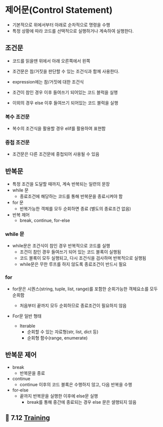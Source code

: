 # 제어문(Control Statement)

- 기본적으로 위에서부터 아래로 순차적으로 명령을 수행
- 특정 상황에 따라 코드를 선택적으로 실행하거나 계속하여 실행한다.



## 조건문

- 코드를 읽을땐 위에서 아래 오른쪽에서 왼쪽

- 조건문은 참/거짓을 판단할 수 있는 조건식과 함께 사용한다.

-  expression에는 참/거짓에 대한 조건식

  - 조건이 참인 경우 이후 들여쓰기 되어있는 코드 블럭을 실행

  - 이외의 경우 else 이후 들여쓰기 되어있는 코드 블럭을 실행

    

### 복수 조건문

- 복수의 조건식을 활용할 경우 elif를 활용하여 표현함

### 중첩 조건문

- 조건문은 다른 조건문에 중첩되어 사용될 수 있음



## 반복문

- 특정 조건을 도달할 때까지, 계속 반복되는 일련의 문장
- while 문
  - 종료조건에 해당하는 코드를 통해 반복문을 종료시켜야 함
- for 문
  - 반복가능한 객체를 모두 순회하면 종료 (별도의 종료조건 없음)
- 반복 제어
  - break, continue, for-else

### while 문

- while문은 조건식이 참인 경우 반복적으로 코드를 실행
  - 조건이 참인 경우 들여쓰기 되어 있는 코드 블록이 실행됨
  - 코드 블록이 모두 실행되고, 다시 조건식을 검사하며 반복적으로 실행됨
  - while문은 무한 루프를 하지 않도록 종료조건이 반드시 필요

### for

- for문은 시퀀스(string, tuple, list, range)를 포함한 순회가능한 객체요소를 모두 순회함
  - 처음부터 끝까지 모두 순회하므로 종료조건이 필요하지 않음



- For문 일반 형태
  - Iterable
    - 순회할 수 있는 자료형(str, list, dict 등)
    - 순회형 함수(range, enumerate)



## 반복문 제어

- break
  - 반복문을 종료
- continue
  - continue 이후의 코드 블록은 수행하지 않고, 다음 반복을 수행
- for-else
  - 끝까지 반복문을 실행한 이후에 else문 실행
    - break를 통해 중간에 종료되는 경우 else 문은 샐행되지 않음

## 💪 7.12 [Training](./test/7.12_test)
